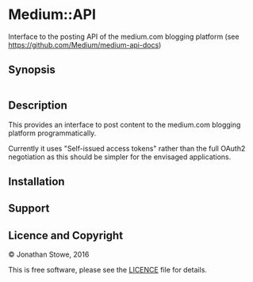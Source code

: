 # Medium::API

Interface to the posting API of the medium.com blogging platform
(see https://github.com/Medium/medium-api-docs)

## Synopsis

```perl6

```


## Description

This provides an interface to post content to the medium.com blogging
platform programmatically.

Currently it uses "Self-issued access tokens" rather than the full OAuth2
negotiation as this should be simpler for the envisaged applications.


## Installation

## Support


## Licence and Copyright

© Jonathan Stowe, 2016

This is free software, please see the [LICENCE](LICENCE) file for details.

